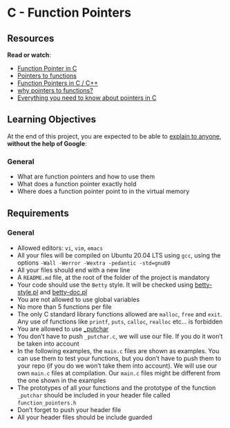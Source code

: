 # C - Function Pointers

<div class="well clean" id="project-description">
  <h2>Resources</h2>

<p><strong>Read or watch</strong>:</p>

<ul>
<li><a href="https://www.geeksforgeeks.org/function-pointer-in-c/" title="Function Pointer in C" target="_blank">Function Pointer in C</a> </li>
<li><a href="https://publications.gbdirect.co.uk//c_book/chapter5/function_pointers.html" title="Pointers to functions" target="_blank">Pointers to functions</a> </li>
<li><a href="https://www.youtube.com/watch?v=ynYtgGUNelE" title="Function Pointers in C / C++" target="_blank">Function Pointers in C / C++</a> </li>
<li><a href="https://www.youtube.com/watch?v=sxTFSDAZM8s" title="why pointers to functions?" target="_blank">why pointers to functions?</a> </li>
<li><a href="https://boredzo.org/pointers/" title="Everything you need to know about pointers in C" target="_blank">Everything you need to know about pointers in C</a> </li>
</ul>

<h2>Learning Objectives</h2>

<p>At the end of this project, you are expected to be able to <a href="https://fs.blog/feynman-learning-technique/" title="explain to anyone" target="_blank">explain to anyone</a>, <strong>without the help of Google</strong>:</p>

<h3>General</h3>

<ul>
<li>What are function pointers and how to use them</li>
<li>What does a function pointer exactly hold</li>
<li>Where does a function pointer point to in the virtual memory</li>
</ul>

<h2>Requirements</h2>

<h3>General</h3>

<ul>
<li>Allowed editors: <code>vi</code>, <code>vim</code>, <code>emacs</code></li>
<li>All your files will be compiled on Ubuntu 20.04 LTS using <code>gcc</code>, using the options <code>-Wall -Werror -Wextra -pedantic -std=gnu89</code></li>
<li>All your files should end with a new line</li>
<li>A <code>README.md</code> file, at the root of the folder of the project is mandatory</li>
<li>Your code should use the <code>Betty</code> style. It will be checked using <a href="https://github.com/holbertonschool/Betty/blob/master/betty-style.pl" title="betty-style.pl" target="_blank">betty-style.pl</a> and <a href="https://github.com/holbertonschool/Betty/blob/master/betty-doc.pl" title="betty-doc.pl" target="_blank">betty-doc.pl</a></li>
<li>You are not allowed to use global variables</li>
<li>No more than 5 functions per file</li>
<li>The only C standard library functions allowed are <code>malloc</code>, <code>free</code> and <code>exit</code>. Any use of functions like <code>printf</code>, <code>puts</code>, <code>calloc</code>, <code>realloc</code> etc… is forbidden</li>
<li>You are allowed to use <a href="https://github.com/holbertonschool/_putchar.c/blob/master/_putchar.c" title="_putchar" target="_blank">_putchar</a></li>
<li>You don’t have to push <code>_putchar.c</code>, we will use our file. If you do it won’t be taken into account</li>
<li>In the following examples, the <code>main.c</code> files are shown as examples. You can use them to test your functions, but you don’t have to push them to your repo (if you do we won’t take them into account). We will use our own <code>main.c</code> files at compilation. Our <code>main.c</code> files might be different from the one shown in the examples</li>
<li>The prototypes of all your functions and the prototype of the function <code>_putchar</code> should be included in your header file called <code>function_pointers.h</code></li>
<li>Don’t forget to push your header file</li>
<li>All your header files should be include guarded</li>
</ul>

</div>
